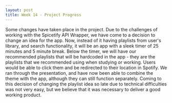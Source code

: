 ```yaml
---
layout: post
title: Week 14 - Project Progress
---
```


Some changes have taken place in the project. Due to the challenges of working with the Spicetify API Wrapper, we have come to a decision to change an idea for the app. Now, instead of it having playlists from user's library, and search functionality, it will be an app with a sleek timer of 25 minutes and 5 minute break. Below the timer, we will have our recommended playlists that will be hardcoded in the app - they are the playlists that we recommended using when studying or working. Users would be able to click them and be redirected to their location in Spotify. We ran through the presentation, and have now been able to combine the theme with the app, although they can still function separately. Coming to this decision of changing the playlist idea so late due to technical difficulties was not very easy, but we believe that it was necessary to deliver a good working product.